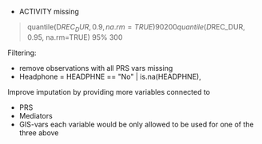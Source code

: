 - ACTIVITY missing


> quantile(D$REC_DUR, 0.9, na.rm=TRUE)
90% 
200 
> quantile(D$REC_DUR, 0.95, na.rm=TRUE)
95% 
300 



Filtering:
- remove observations with all PRS vars missing
- Headphone = HEADPHNE == "No" | is.na(HEADPHNE),


Improve imputation by providing more variables connected to 
- PRS
- Mediators
- GIS-vars
each variable would be only allowed to be used for one of the three above
